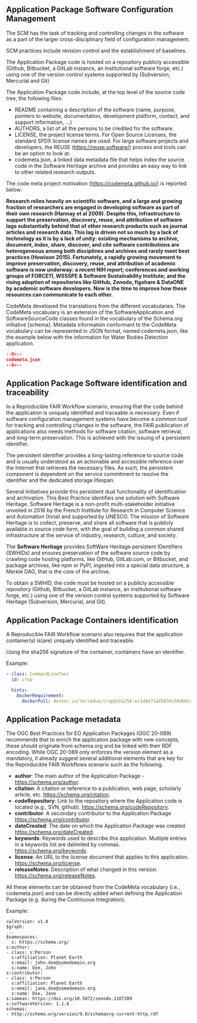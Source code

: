 ## Application Package Software Configuration Management

The SCM has the task of tracking and controlling changes in the software as a part of the larger cross-disciplinary field of configuration management. 

SCM practices include revision control and the establishment of baselines.


The Application Package code is hosted on a repository publicly accessible (Github, Bitbucket, a GitLab instance, an institutional software forge, etc.) using one of the version control systems supported by (Subversion, Mercurial and Git)

The Application Package code include, at the top level of the source code tree, the following files:

* README containing a description of the software (name, purpose, pointers to website, documentation, development platform, contact, and support information, …)
* AUTHORS, a list of all the persons to be credited for the software.
* LICENSE, the project license terms. For Open Source Licenses, the standard SPDX license names are used. For large software projects and developers, the REUSE (https://reuse.software/) process and tools can be an option to look at.
* codemeta.json, a linked data metadata file that helps index the source code in the Software Heritage archive and provides an easy way to link to other related research outputs.

The code meta project motivation (https://codemeta.github.io/) is reported below:

**Research relies heavily on scientific software, and a large and growing fraction of researchers are engaged in developing software as part of their own research (Hannay et al 2009). Despite this, infrastructure to support the preservation, discovery, reuse, and attribution of software lags substantially behind that of other research products such as journal articles and research data. This lag is driven not so much by a lack of technology as it is by a lack of unity: existing mechanisms to archive, document, index, share, discover, and cite software contributions are heterogeneous among both disciplines and archives and rarely meet best practices (Howison 2015). Fortunately, a rapidly growing movement to improve preservation, discovery, reuse, and attribution of academic software is now underway: a recent NIH report; conferences and working groups of FORCE11, WSSSPE & Software Sustainability Institute; and the rising adoption of repositories like GitHub, Zenodo, figshare & DataONE by academic software developers. Now is the time to improve how these resources can communicate to each other.**

CodeMeta developed the translations from the different vocabularies. The CodeMeta vocabulary is an extension of the SoftwareApplication and SoftwareSourceCode classes found in the vocabulary of the Schema.org initiative [schema]. Metadata information conformant to the CodeMeta vocabulary can be represented in JSON format, named codemeta.json, like the example below with the information for Water Bodies Detection application.

```json linenums="1" title="codemeta.json"
--8<--
codemeta.json
--8<--
```

## Application Package Software identification and traceability

In a Reproducible FAIR Workflow scenario, ensuring that the code behind the application is uniquely identified and traceable is necessary. Even if software configuration management systems have become a common tool for tracking and controlling changes in the software, the FAIR publication of applications also needs methods for software citation, software retrieval, and long-term preservation. This is achieved with the issuing of a persistent identifier.

The persistent identifier provides a long-lasting reference to source code and is usually understood as an actionable and accessible reference over the Internet that retrieves the necessary files. As such, the persistent component is dependent on the service commitment to resolve the identifier and the dedicated storage lifespan.

Several initiatives provide this persistent dual functionality of identification and archivation. This Best Practice identifies one solution with Software Heritage. Software Heritage is a non-profit multi-stakeholder initiative unveiled in 2016 by the French Institute for Research in Computer Science and Automation (Inria) and supported by UNESCO. The mission of Software Heritage is to collect, preserve, and share all software that is publicly available in source code form, with the goal of building a common shared infrastructure at the service of industry, research, culture, and society.

The __Software Heritage__ provides SoftWare Heritage persistent IDentifiers (SWHIDs) and ensures preservation of the software source code by crawling code hosting platforms, like GitHub, GitLab.com, or Bitbucket, and package archives, like npm or PyPI, ingested into a special data structure, a Merkle DAG, that is the core of the archive.

To obtain a SWHID, the code must be hosted on a publicly accessible repository (Github, Bitbucket, a GitLab instance, an institutional software forge, etc.) using one of the version control systems supported by Software Heritage (Subversion, Mercurial, and Git).

## Application Package Containers identification

A Reproducible FAIR Workflow scenario also requires that the application container(s) is(are) uniquely identified and traceable. 

Using the sha256 signature of the container, containers have an identifier.

Example:

```yaml
- class: CommandLineTool
  id: crop

  hints:
    DockerRequirement:
      dockerPull: docker.io/terradue/crop@sha256:ec2d8e71ab5834cb9db01c5001bde9c3d6038d0418ad085726b051b4359750e1
```

## Application Package metadata

The OGC Best Practices for EO Application Packages (OGC 20-089) recommends that to enrich the application package with new concepts, these should originate from schema.org and be linked with their RDF encoding. While OGC 20-089 only enforces the version element as a mandatory, it already suggest several additional elements that are key for the Reproducible FAIR Workflows scenario such as the following.

* **author**: The main author of the Application Package - https://schema.org/author.
* **citation**: A citation or reference to a publication, web page, scholarly article, etc. https://schema.org/citation.
* **codeRepository**: Link to the repository where the Application code is located (e.g., SVN, github). https://schema.org/codeRepository.
* **contributor**: A secondary contributor to the Application Package https://schema.org/contributor.
* **dateCreated**: The date on which the Application Package was created. https://schema.org/dateCreated.
* **keywords**: Keywords used to describe this application. Multiple entries in a keywords list are delimited by commas. https://schema.org/keywords.
* **license**: An URL to the license document that applies to this application. https://schema.org/license.
* **releaseNotes**: Description of what changed in this version. https://schema.org/releaseNotes.

All these elements can be obtained from the CodeMeta vocabulary (i.e., codemeta.json) and can be directly added when defining the Application Package (e.g. during the Continuous Integration).

Example:

```
cwlVersion: v1.0
$graph:
...
$namespaces:
  s: https://schema.org/
s:author:
- class: s:Person
  s:affiliation: Planet Earth
  s:email: john.doe@somedomain.org
  s:name: Doe, John
s:contributor:
- class: s:Person
  s:affiliation: Planet Earth
  s:email: jane.doe@somedomain.org
  s:name: Doe, Jane
s:sameas: https://doi.org/10.5072/zenodo.1107209
s:softwareVersion: 1.1.6
schemas:
- http://schema.org/version/9.0/schemaorg-current-http.rdf
```